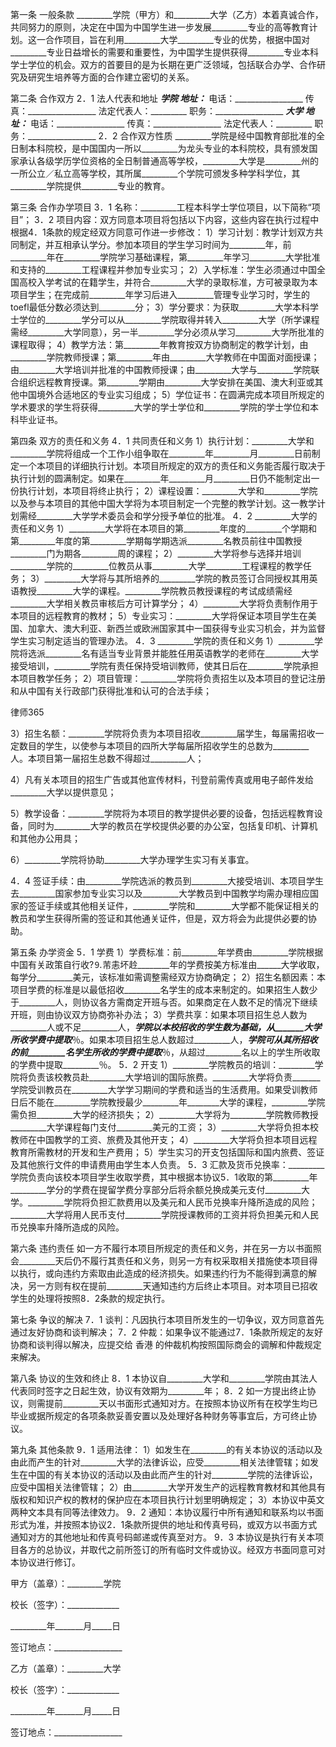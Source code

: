 
 


第一条 一般条款
_________学院（甲方）和_________大学（乙方）本着真诚合作，共同努力的原则，决定在中国为中国学生进一步发展_________专业的高等教育计划。这一合作项目，旨在利用_________大学_________专业的优势，根据中国对_________专业日益增长的需要和重要性，为中国学生提供获得_________专业本科学士学位的机会。双方的首要目的是为长期在更广泛领域，包括联合办学、合作研究及研究生培养等方面的合作建立密切的关系。


第二条 合作双方
2．1 法人代表和地址
_________________学院
地址：_________________
电话：_________________
传真：_________________
法定代表人：_________
职务：_________________
_________________大学
地址：_________________
电话：_________________
传真：_________________
法定代表人：_________
职务：_________________
2．2 合作双方性质
_________学院是经中国教育部批准的全日制本科院校，是中国国内一所以_________为龙头专业的本科院校，具有颁发国家承认各级学历学位资格的全日制普通高等学校，_________大学是_________州的一所公立／私立高等学校，其所属_________个学院可颁发多种学科学位，其_________学院提供_________专业的教育。


第三条 合作办学项目
3．1 名称：_________工程本科学士学位项目，以下简称“项目”；
3．2 项目内容：双方同意本项目将包括以下内容，这些内容在执行过程中根据4．1条款的规定经双方同意可作进一步修改：
1）学习计划：教学计划双方共同制定，并互相承认学分。参加本项目的学生学习时间为_________年，前_________年在_________学院学习基础课程，第_________年学习_________大学批准和支持的_________工程课程并参加专业实习；
2）入学标准：学生必须通过中国全国高校入学考试的在籍学生，并符合_________大学的录取标准，方可被录取为本项目学生；在完成前_________年学习后进入_________管理专业学习时，学生的toefl最低分数必须达到_________分；
3）学分要求：为获取_________大学本科学士学位的_________学分可以从_________学院取得并转入_________大学（所学课程需经_________大学同意），另一半_________学分必须从学习_________大学所批准的课程取得；
4）教学方法：第_________年教育按双方协商制定的教学计划，由_________学院教师授课；第_________年由_________大学教师在中国面对面授课；由_________大学培训并批准的中国教师授课；由_________大学与_________学院联合组织远程教育授课。第________学期由_________大学安排在美国、澳大利亚或其他中国境外合适地区的专业实习组成；
5）学位证书：在圆满完成本项目所规定的学术要求的学生将获得_________大学的学士学位和_________学院的学士学位和本科毕业证书。


第四条 双方的责任和义务
4．1 共同责任和义务
1）执行计划：_________大学和_________学院将组成一个工作小组争取在_________年_________月_________日前制定一个本项目的详细执行计划。本项目所规定的双方的责任和义务能否履行取决于执行计划的圆满制定。如果在_________年_________月_________日仍不能制定出一份执行计划，本项目将终止执行；
2）课程设置：_________大学和_________学院以及参与本项目的其他中国大学将为本项目制定一个完整的教学计划。这一教学计划需经_________大学学术委员会和学分授予单位的批准。
4．2 _________大学的责任和义务
1）_________大学将在本项目的第_________年度的_________个学期和第_________年度的第_________学期每学期选派_________名教员前往中国教授_________门为期各_________周的课程；
2）_________大学将参与选择并培训_________学院的_________位教员从事_________大学_________工程课程的教学任务；
3）_________大学将与其所培养的_________学院的教员签订合同授权其用英语教授_________大学的课程。_________学院教员教授课程的考试成绩需经_________大学相关教员审核后方可计算学分；
4）_________大学将负责制作用于本项目的远程教育的教材；
5）专业实习：_________大学将保证本项目学生在美国、加拿大、澳大利亚、新西兰或欧洲国家其中一国获得专业实习机会，并为监督学生实习制定适当的管理办法。
4．3 _________学院的责任和义务
1）_________学院将选派_________名有适当专业背景并能胜任用英语教学的老师在_________大学接受培训，_________学院有责任保持受培训教师，使其日后在_________学院承担本项目教学任务；
2）项目管理：_________学院将负责招生以及本项目的登记注册和从中国有关行政部门获得批准和认可的合法手续；




 
律师365






3）招生名额：_________学院将负责为本项目招收_________届学生，每届需招收一定数目的学生，以使参与本项目的四所大学每届所招收学生的总数为_________人。本项目第一届招生总数不得超过_________人；

4）凡有关本项目的招生广告或其他宣传材料，刊登前需传真或用电子邮件发给_________大学以提供意见；

5）教学设备：_________学院将为本项目的教学提供必要的设备，包括远程教育设备，同时为_________大学的教员在学校提供必要的办公室，包括复印机、计算机和其他办公用具；

6）_________学院将协助_________大学办理学生实习有关事宜。

4．4 签证手续：由_________学院选派的教员到_________大接受培训、本项目学生去_________国家参加专业实习以及_________大学教员到中国教学均需办理相应国家的签证手续或其他相关证件，_________学院和_________大学都不能保证相关的教员和学生获得所需的签证和其他通关证件，但是，双方将会为此提供必要的协助。




第五条 办学资金
5．1 学费
1）学费标准：前_________年学费由_________学院根据中国有关政策自行收?⒐芾恚坏赺________年的学费按美方标准由______大学收取，每学分_________美元，该标准如需调整需经双方协商确定；
2）招生名额因素：本项目学费的标准是以最低招收_________名学生的成本来制定的。如果招生人数少于_________人，则协议各方需商定开班与否。如果商定在人数不足的情况下继续开班，则由协议双方协商弥补办法；
3）学费共享：如果本项目招生总人数为_________人或不足_________人，_________学院以本校招收的学生数为基础，从_______大学所收学费中提取_________％。如果本项目招生总人数超过_________人，_________学院可从其所招收的前_________名学生所收的学费中提取_________％，从超过_________名以上的学生所收取的学费中提取_________％。
5．2 开支
1）_________学院教员的培训：_________学院将负责该校教员赴_________大学培训的国际旅费。_________大学将负责_______学院受训教员在_________大学学习期间的学费和适当的生活费用。如果受训教师日后不能在_________学院教授最少_________年________大学的课程，_________学院需负担_________大学的经济损失；
2）_________大学将为_________学院教师教授_________大学课程每门支付_________美元的工资；
3）_________大学将负担本校教师在中国教学的工资、旅费及其他开支；
4）_________大学将负担本项目远程教育所需教材的开发和生产费用；
5）学生实习的开支包括国际和国内旅费、签证及其他旅行文件的申请费用由学生本人负责。
5．3 汇款及货币兑换率：_________学院负责向该校本项目学生收取学费，其中根据本协议5．1收取的第_________年_________学分的学费在提留学费分享部分后将余额兑换成美元支付_________大学。_________学院将负担汇款费用以及美元和人民币兑换率升降所造成的风险；_________大学将用人民币支付_________学院授课教师的工资并将负担美元和人民币兑换率升降所造成的风险。


第六条 违约责任
如一方不履行本项目所规定的责任和义务，并在另一方以书面照会_________天后仍不履行其责任和义务，则另一方有权采取相关措施使本项目得以执行，或向违约方索取由此造成的经济损失。如果违约行为不能得到满意的解决，另一方则有权在提前_________天通知违约方后终止本项目。对本项目已招收学生的处理将按照8．2条款的规定执行。


第七条 争议的解决
7．1 谈判：凡因执行本项目所发生的一切争议，双方同意首先通过友好协商和谈判解决；
7．2 仲裁：如果争议不能通过7．1条款所规定的友好协商和谈判得以解决，应提交给
香港
的仲裁机构按照国际商会的调解和仲裁规定来解决。


第八条 协议的生效和终止
8．1 本协议自_________大学和_________学院由其法人代表同时签字之日起生效，协议有效期为_________年；
8．2 如一方提出终止协议，则需提前_________天以书面形式通知对方。在按照本协议所有在校学生均已毕业或据所规定的各项条款妥善安置以及处理好各种财务等事宜后，方可终止协议。


第九条 其他条款
9．1 适用法律：
1）如发生在_________的有关本协议的活动以及由此而产生的针对_________大学的法律诉讼，应受_________相关法律管辖；如发生在中国的有关本协议的活动以及由此而产生的针对_________学院的法律诉讼，应受中国相关法律管辖；
2）由_________大学开发生产的远程教育教材和其他具有版权和知识产权的教材的保护应在本项目执行计划里明确规定；
3）本协议中英文两种文本具有同等法律效力。
9．2 通知：本协议履行中所有通知和联系均以书面形式为准，并按照本协议2．1条款所提供的地址和传真号码，或双方以书面方式通知对方的其他地址和传真号码邮递或传真至对方。
9．3 本协议是执行有关本项目各方的总协议，并取代之前所签订的所有临时文件或协议。经双方书面同意可对本协议进行修订。


 



 甲方（盖章）：_________学院
 
校长（签字）：_____________
 
_________年_______月_____日
 
签订地点：_________________
 


 

  乙方（盖章）：_________大学
  
校长（签字）：_____________
  
_________年_______月_____日
  
签订地点：_________________
  

 
  

 
  
 
   
 
   
 
    


    
 

    


    


    
 
 
   
 
  
 
 



